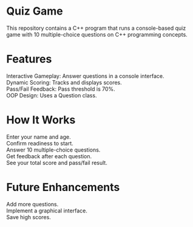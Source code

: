 # Quiz Game

This repository contains a C++ program that runs a console-based quiz game with 10 multiple-choice questions on C++ programming concepts.

# Features

Interactive Gameplay: Answer questions in a console interface.<br>
Dynamic Scoring: Tracks and displays scores.<br>
Pass/Fail Feedback: Pass threshold is 70%.<br>
OOP Design: Uses a Question class.<br>

# How It Works

Enter your name and age.<br>
Confirm readiness to start.<br>
Answer 10 multiple-choice questions.<br>
Get feedback after each question.<br>
See your total score and pass/fail result.<br>

# Future Enhancements

Add more questions.<br>
Implement a graphical interface.<br>
Save high scores.<br>
